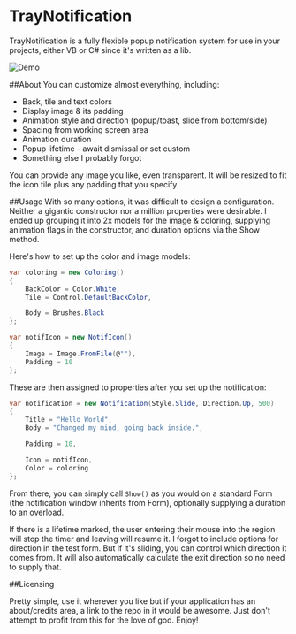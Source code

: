 # TrayNotification
TrayNotification is a fully flexible popup notification system for use in your projects, either VB or C# since it's written as a lib.

![Demo](http://orig04.deviantart.net/9a33/f/2016/052/2/c/traynot_demo_by_oduslabs-d9sngli.gif)

##About
You can customize almost everything, including:

- Back, tile and text colors
- Display image & its padding
- Animation style and direction (popup/toast, slide from bottom/side)
- Spacing from working screen area
- Animation duration
- Popup lifetime - await dismissal or set custom
- Something else I probably forgot

You can provide any image you like, even transparent. It will be resized to fit the icon tile plus any padding that you specify.

##Usage
With so many options, it was difficult to design a configuration. Neither a gigantic constructor nor a million properties were desirable. I ended up grouping it into 2x models for the image & coloring, supplying animation flags in the constructor, and duration options via the Show method.

Here's how to set up the color and image models:

```C#
var coloring = new Coloring()
{
    BackColor = Color.White,
    Tile = Control.DefaultBackColor,

    Body = Brushes.Black
};

var notifIcon = new NotifIcon()
{
    Image = Image.FromFile(@""),
    Padding = 10
};
```

These are then assigned to properties after you set up the notification:
```C#
var notification = new Notification(Style.Slide, Direction.Up, 500)
{
    Title = "Hello World",
    Body = "Changed my mind, going back inside.",

    Padding = 10,

    Icon = notifIcon,
    Color = coloring
};
```

From there, you can simply call `Show()` as you would on a standard Form (the notification window inherits from Form), optionally supplying a duration to an overload.

If there is a lifetime marked, the user entering their mouse into the region will stop the timer and leaving will resume it. I forgot to include options for direction in the test form. But if it's sliding, you can control which direction it comes from. It will also automatically calculate the exit direction so no need to supply that.

##Licensing

Pretty simple, use it wherever you like but if your application has an about/credits area, a link to the repo in it would be awesome. Just don't attempt to profit from this for the love of god. Enjoy!
